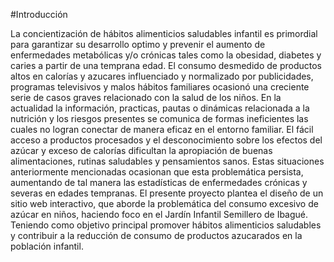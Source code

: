 #Introducción

La concientización de hábitos alimenticios saludables infantil es primordial para garantizar su desarrollo optimo y prevenir el aumento de enfermedades metabólicas y/o crónicas tales como la obesidad, diabetes y caries a partir de una temprana edad. El consumo desmedido de productos altos en calorías y azucares influenciado y normalizado por publicidades, programas televisivos y malos hábitos familiares ocasionó una creciente serie de casos graves relacionado con la salud de los niños.
En la actualidad la información, practicas, pautas o dinámicas relacionada a la nutrición y los riesgos presentes se comunica de formas ineficientes las cuales no logran conectar de manera eficaz en el entorno familiar. El fácil acceso a productos procesados y el desconocimiento sobre los efectos del azúcar y exceso de calorías dificultan la apropiación de buenas alimentaciones, rutinas saludables y pensamientos sanos. Estas situaciones anteriormente mencionadas ocasionan que esta problemática persista, aumentando de tal manera las estadísticas de enfermedades crónicas y severas en edades tempranas.
El presente proyecto plantea el diseño de un sitio web interactivo, que aborde la problemática del consumo excesivo de azúcar en niños, haciendo foco en el Jardín Infantil Semillero de Ibagué. Teniendo como objetivo principal promover hábitos alimenticios saludables y contribuir a la reducción de consumo de productos azucarados en la población infantil.
